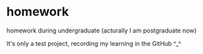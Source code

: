 # homework
homework during undergraduate (acturally I am postgraduate now)

It's only a test project, recording my learning in the GitHub ^_^
